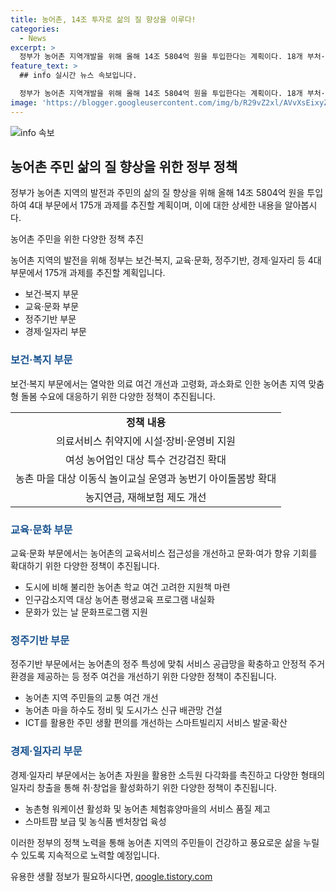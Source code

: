 ```yaml
---
title: 농어촌, 14조 투자로 삶의 질 향상을 이루다!
categories:
  - News
excerpt: >
  정부가 농어촌 지역개발을 위해 올해 14조 5804억 원을 투입한다는 계획이다. 18개 부처·청이 175개 과제를 추진하여 보건·복지, 교육·문화, 정주기반, 경제·일자리 등 4대 부문을 지원할 예정이다. 이러한 시행계획은 농어촌 삶의 질 향상 정책을 위한 것으로, 보건·복지, 교육·문화, 정주기반, 경제·일자리 등 4대 부문을 향한 세부 추진계획이다. (출처: 농림축산식품부 보도자료)
feature_text: >
  ## info 실시간 뉴스 속보입니다.

  정부가 농어촌 지역개발을 위해 올해 14조 5804억 원을 투입한다는 계획이다. 18개 부처·청이 175개 과제를 추진하여 보건·복지, 교육·문화, 정주기반, 경제·일자리 등 4대 부문을 지원할 예정이다. 이러한 시행계획은 농어촌 삶의 질 향상 정책을 위한 것으로, 보건·복지, 교육·문화, 정주기반, 경제·일자리 등 4대 부문을 향한 세부 추진계획이다. (출처: 농림축산식품부 보도자료)
image: 'https://blogger.googleusercontent.com/img/b/R29vZ2xl/AVvXsEixyZcFfHzMRdzZMjFBmAUKJYCLCGyLL1o632UiGVXcaFdKo_bkvkuCioo0uUKlGfBVcT3P84aROyZIXSBEx3Aw5nCQ3pTgDom1WDC4m8eifvWiAmWEEVb4x6G_l8C0QH225ldMjyaFvpxGEBGNO37VmDTDMHGhJPq73UglMfDca1-0aw/s1600/blogspot.png'
---
```


<p><img src="https://blogger.googleusercontent.com/img/b/R29vZ2xl/AVvXsEixyZcFfHzMRdzZMjFBmAUKJYCLCGyLL1o632UiGVXcaFdKo_bkvkuCioo0uUKlGfBVcT3P84aROyZIXSBEx3Aw5nCQ3pTgDom1WDC4m8eifvWiAmWEEVb4x6G_l8C0QH225ldMjyaFvpxGEBGNO37VmDTDMHGhJPq73UglMfDca1-0aw/s1600/blogspot.png" alt="info 속보" /></p>

<h2 data-ke-size="size26">농어촌 주민 삶의 질 향상을 위한 정부 정책</h2>

<p>정부가 농어촌 지역의 발전과 주민의 삶의 질 향상을 위해 올해 14조 5804억 원을 투입하여 4대 부문에서 175개 과제를 추진할 계획이며, 이에 대한 상세한 내용을 알아봅시다.</p>

<p data-ke-size="size16">농어촌 주민을 위한 다양한 정책 추진</p>

<p>농어촌 지역의 발전을 위해 정부는 보건·복지, 교육·문화, 정주기반, 경제·일자리 등 4대 부문에서 175개 과제를 추진할 계획입니다.</p>

<ul>
  <li>보건·복지 부문</li>
  <li>교육·문화 부문</li>
  <li>정주기반 부문</li>
  <li>경제·일자리 부문</li>
</ul>

<h3 data-ke-size="size24"><span style="color: #1a5490;">보건·복지 부문</span></h3>

<p>보건·복지 부문에서는 열악한 의료 여건 개선과 고령화, 과소화로 인한 농어촌 지역 맞춤형 돌봄 수요에 대응하기 위한 다양한 정책이 추진됩니다.</p>

<table>
  <tr>
    <td style="text-align: center; height: 17px;"><b>정책 내용</b></td>
  </tr>
  <tr>
    <td style="text-align: center; height: 17px;">의료서비스 취약지에 시설·장비·운영비 지원</td>
  </tr>
  <tr>
    <td style="text-align: center; height: 17px;">여성 농어업인 대상 특수 건강검진 확대</td>
  </tr>
  <tr>
    <td style="text-align: center; height: 17px;">농촌 마을 대상 이동식 놀이교실 운영과 농번기 아이돌봄방 확대</td>
  </tr>
  <tr>
    <td style="text-align: center; height: 17px;">농지연금, 재해보험 제도 개선</td>
  </tr>
</table>

<h3 data-ke-size="size24"><span style="color: #1a5490;">교육·문화 부문</span></h3>

<p>교육·문화 부문에서는 농어촌의 교육서비스 접근성을 개선하고 문화·여가 향유 기회를 확대하기 위한 다양한 정책이 추진됩니다.</p>

<ul>
  <li>도시에 비해 불리한 농어촌 학교 여건 고려한 지원책 마련</li>
  <li>인구감소지역 대상 농어촌 평생교육 프로그램 내실화</li>
  <li>문화가 있는 날 문화프로그램 지원</li>
</ul>

<h3 data-ke-size="size24"><span style="color: #1a5490;">정주기반 부문</span></h3>

<p>정주기반 부문에서는 농어촌의 정주 특성에 맞춰 서비스 공급망을 확충하고 안정적 주거 환경을 제공하는 등 정주 여건을 개선하기 위한 다양한 정책이 추진됩니다.</p>

<ul>
  <li>농어촌 지역 주민들의 교통 여건 개선</li>
  <li>농어촌 마을 하수도 정비 및 도시가스 신규 배관망 건설</li>
  <li>ICT를 활용한 주민 생활 편의를 개선하는 스마트빌리지 서비스 발굴·확산</li>
</ul>

<h3 data-ke-size="size24"><span style="color: #1a5490;">경제·일자리 부문</span></h3>

<p>경제·일자리 부문에서는 농어촌 자원을 활용한 소득원 다각화를 촉진하고 다양한 형태의 일자리 창출을 통해 취·창업을 활성화하기 위한 다양한 정책이 추진됩니다.</p>

<ul>
  <li>농촌형 워케이션 활성화 및 농어촌 체험휴양마을의 서비스 품질 제고</li>
  <li>스마트팜 보급 및 농식품 벤처창업 육성</li>
</ul>

<p data-ke-size="size16">이러한 정부의 정책 노력을 통해 농어촌 지역의 주민들이 건강하고 풍요로운 삶을 누릴 수 있도록 지속적으로 노력할 예정입니다.</p>
유용한 생활 정보가 필요하시다면, <a href="https://qoogle.tistory.com" rel="dofollow">qoogle.tistory.com</a>


